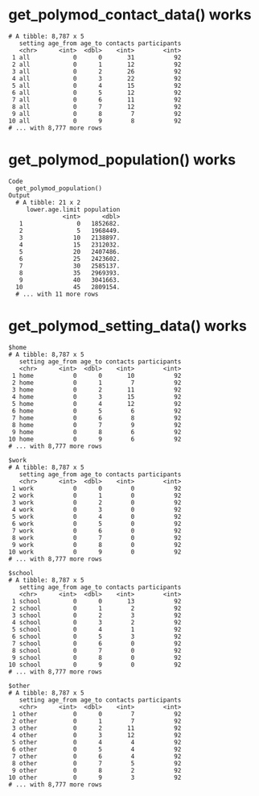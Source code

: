 # get_polymod_contact_data() works

    # A tibble: 8,787 x 5
       setting age_from age_to contacts participants
       <chr>      <int>  <dbl>    <int>        <int>
     1 all            0      0       31           92
     2 all            0      1       12           92
     3 all            0      2       26           92
     4 all            0      3       22           92
     5 all            0      4       15           92
     6 all            0      5       12           92
     7 all            0      6       11           92
     8 all            0      7       12           92
     9 all            0      8        7           92
    10 all            0      9        8           92
    # ... with 8,777 more rows

# get_polymod_population() works

    Code
      get_polymod_population()
    Output
      # A tibble: 21 x 2
         lower.age.limit population
                   <int>      <dbl>
       1               0   1852682.
       2               5   1968449.
       3              10   2138897.
       4              15   2312032.
       5              20   2407486.
       6              25   2423602.
       7              30   2585137.
       8              35   2969393.
       9              40   3041663.
      10              45   2809154.
      # ... with 11 more rows

# get_polymod_setting_data() works

    $home
    # A tibble: 8,787 x 5
       setting age_from age_to contacts participants
       <chr>      <int>  <dbl>    <int>        <int>
     1 home           0      0       10           92
     2 home           0      1        7           92
     3 home           0      2       11           92
     4 home           0      3       15           92
     5 home           0      4       12           92
     6 home           0      5        6           92
     7 home           0      6        8           92
     8 home           0      7        9           92
     9 home           0      8        6           92
    10 home           0      9        6           92
    # ... with 8,777 more rows
    
    $work
    # A tibble: 8,787 x 5
       setting age_from age_to contacts participants
       <chr>      <int>  <dbl>    <int>        <int>
     1 work           0      0        0           92
     2 work           0      1        0           92
     3 work           0      2        0           92
     4 work           0      3        0           92
     5 work           0      4        0           92
     6 work           0      5        0           92
     7 work           0      6        0           92
     8 work           0      7        0           92
     9 work           0      8        0           92
    10 work           0      9        0           92
    # ... with 8,777 more rows
    
    $school
    # A tibble: 8,787 x 5
       setting age_from age_to contacts participants
       <chr>      <int>  <dbl>    <int>        <int>
     1 school         0      0       13           92
     2 school         0      1        2           92
     3 school         0      2        3           92
     4 school         0      3        2           92
     5 school         0      4        1           92
     6 school         0      5        3           92
     7 school         0      6        0           92
     8 school         0      7        0           92
     9 school         0      8        0           92
    10 school         0      9        0           92
    # ... with 8,777 more rows
    
    $other
    # A tibble: 8,787 x 5
       setting age_from age_to contacts participants
       <chr>      <int>  <dbl>    <int>        <int>
     1 other          0      0        7           92
     2 other          0      1        7           92
     3 other          0      2       11           92
     4 other          0      3       12           92
     5 other          0      4        4           92
     6 other          0      5        4           92
     7 other          0      6        4           92
     8 other          0      7        5           92
     9 other          0      8        2           92
    10 other          0      9        3           92
    # ... with 8,777 more rows
    

